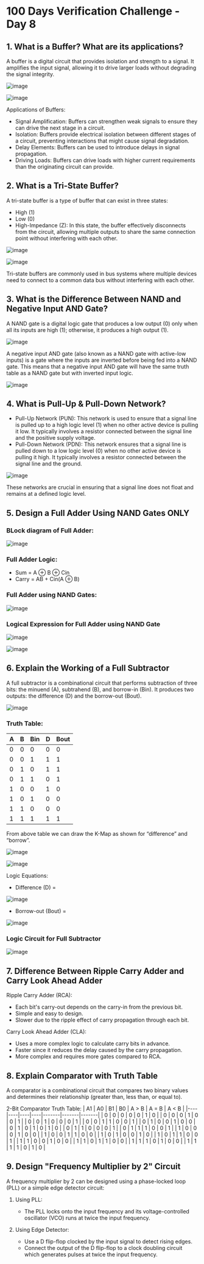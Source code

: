 # 100 Days Verification Challenge - Day 8

## 1. What is a Buffer? What are its applications?

A buffer is a digital circuit that provides isolation and strength to a signal. It amplifies the input signal, allowing it to drive larger loads without degrading the signal integrity.

![image](https://github.com/harshitabhambhani/100-days-verification-challenge/assets/109619297/1867ea9f-3015-4052-aa8d-dff595cf61fe)

![image](https://github.com/harshitabhambhani/100-days-verification-challenge/assets/109619297/e4938e9f-8477-469c-be31-f359a4d762b4)

Applications of Buffers:
- Signal Amplification: Buffers can strengthen weak signals to ensure they can drive the next stage in a circuit.
- Isolation: Buffers provide electrical isolation between different stages of a circuit, preventing interactions that might cause signal degradation.
- Delay Elements: Buffers can be used to introduce delays in signal propagation.
- Driving Loads: Buffers can drive loads with higher current requirements than the originating circuit can provide.

## 2. What is a Tri-State Buffer?

A tri-state buffer is a type of buffer that can exist in three states:
- High (1)
- Low (0)
- High-Impedance (Z): In this state, the buffer effectively disconnects from the circuit, allowing multiple outputs to share the same connection point without interfering with each other.

![image](https://github.com/harshitabhambhani/100-days-verification-challenge/assets/109619297/3d8a6aec-4c1e-43b1-9e4b-93a92790fe37)

![image](https://github.com/harshitabhambhani/100-days-verification-challenge/assets/109619297/c0823714-2dd0-47e2-8974-5fbcd1601a97)

Tri-state buffers are commonly used in bus systems where multiple devices need to connect to a common data bus without interfering with each other.

## 3. What is the Difference Between NAND and Negative Input AND Gate?

A NAND gate is a digital logic gate that produces a low output (0) only when all its inputs are high (1); otherwise, it produces a high output (1).

![image](https://github.com/harshitabhambhani/100-days-verification-challenge/assets/109619297/87d0a38a-c859-4f1b-9e2e-2c208d689c2d)

A negative input AND gate (also known as a NAND gate with active-low inputs) is a gate where the inputs are inverted before being fed into a NAND gate. This means that a negative input AND gate will have the same truth table as a NAND gate but with inverted input logic.

![image](https://github.com/harshitabhambhani/100-days-verification-challenge/assets/109619297/cf3ac211-4279-4ff5-befe-d9fe615c3ab4)

## 4. What is Pull-Up & Pull-Down Network?

- Pull-Up Network (PUN): This network is used to ensure that a signal line is pulled up to a high logic level (1) when no other active device is pulling it low. It typically involves a resistor connected between the signal line and the positive supply voltage.
- Pull-Down Network (PDN): This network ensures that a signal line is pulled down to a low logic level (0) when no other active device is pulling it high. It typically involves a resistor connected between the signal line and the ground.

![image](https://github.com/harshitabhambhani/100-days-verification-challenge/assets/109619297/d1a77c9b-1a51-46f9-9a17-380366f7e9c7)

These networks are crucial in ensuring that a signal line does not float and remains at a defined logic level.

## 5. Design a Full Adder Using NAND Gates ONLY

### BLock diagram of Full Adder:

![image](https://github.com/harshitabhambhani/100-days-verification-challenge/assets/109619297/1f76321d-5653-4e86-9a1f-153c301b854f)

### Full Adder Logic:
- Sum = A ⊕ B ⊕ Cin
- Carry = AB + Cin(A ⊕ B)

### Full Adder using NAND Gates:

![image](https://github.com/harshitabhambhani/100-days-verification-challenge/assets/109619297/f7984a03-25a8-4e96-9920-a2c2a6a935da)

### Logical Expression for Full Adder using NAND Gate

![image](https://github.com/harshitabhambhani/100-days-verification-challenge/assets/109619297/339f3713-166c-412c-81b2-513ba86e100b)

![image](https://github.com/harshitabhambhani/100-days-verification-challenge/assets/109619297/a448462d-8727-4635-94ee-7c0fac58298d)

## 6. Explain the Working of a Full Subtractor

A full subtractor is a combinational circuit that performs subtraction of three bits: the minuend (A), subtrahend (B), and borrow-in (Bin). It produces two outputs: the difference (D) and the borrow-out (Bout).

![image](https://github.com/harshitabhambhani/100-days-verification-challenge/assets/109619297/05a657b0-3df9-4b5a-84ac-560af129a05a)

### Truth Table:
| A | B | Bin | D | Bout |
|---|---|-----|---|------|
| 0 | 0 |  0  | 0 |  0   |
| 0 | 0 |  1  | 1 |  1   |
| 0 | 1 |  0  | 1 |  1   |
| 0 | 1 |  1  | 0 |  1   |
| 1 | 0 |  0  | 1 |  0   |
| 1 | 0 |  1  | 0 |  0   |
| 1 | 1 |  0  | 0 |  0   |
| 1 | 1 |  1  | 1 |  1   |

From above table we can draw the K-Map as shown for “difference” and “borrow”.

![image](https://github.com/harshitabhambhani/100-days-verification-challenge/assets/109619297/6dfa3b90-ab71-4ca0-a7c6-02388254f218)

![image](https://github.com/harshitabhambhani/100-days-verification-challenge/assets/109619297/9d1c665a-ca89-435e-84d1-6bbcf52df8d3)

Logic Equations:

- Difference (D) =

![image](https://github.com/harshitabhambhani/100-days-verification-challenge/assets/109619297/870a5bb0-91db-44ef-8d85-3a4f5faa459b)

- Borrow-out (Bout) =

![image](https://github.com/harshitabhambhani/100-days-verification-challenge/assets/109619297/623d3ed3-ff50-4228-b53f-01a14d6e7919)

### Logic Circuit for Full Subtractor

![image](https://github.com/harshitabhambhani/100-days-verification-challenge/assets/109619297/a563d095-b32b-4be1-848b-a532a737dcd0)

## 7. Difference Between Ripple Carry Adder and Carry Look Ahead Adder

Ripple Carry Adder (RCA):
- Each bit's carry-out depends on the carry-in from the previous bit.
- Simple and easy to design.
- Slower due to the ripple effect of carry propagation through each bit.

Carry Look Ahead Adder (CLA):
- Uses a more complex logic to calculate carry bits in advance.
- Faster since it reduces the delay caused by the carry propagation.
- More complex and requires more gates compared to RCA.

## 8. Explain Comparator with Truth Table

A comparator is a combinational circuit that compares two binary values and determines their relationship (greater than, less than, or equal to).

2-Bit Comparator Truth Table:
| A1 | A0 | B1 | B0 | A > B | A = B | A < B |
|----|----|----|----|-------|-------|-------|
|  0 |  0 |  0 |  0 |   0   |   1   |   0   |
|  0 |  0 |  0 |  1 |   0   |   0   |   1   |
|  0 |  0 |  1 |  0 |   0   |   0   |   1   |
|  0 |  0 |  1 |  1 |   0   |   0   |   1   |
|  0 |  1 |  0 |  0 |   1   |   0   |   0   |
|  0 |  1 |  0 |  1 |   0   |   1   |   0   |
|  0 |  1 |  1 |  0 |   0   |   0   |   1   |
|  0 |  1 |  1 |  1 |   0   |   0   |   1   |
|  1 |  0 |  0 |  0 |   1   |   0   |   0   |
|  1 |  0 |  0 |  1 |   1   |   0   |   0   |
|  1 |  0 |  1 |  0 |   0   |   1   |   0   |
|  1 |  0 |  1 |  1 |   0   |   0   |   1   |
|  1 |  1 |  0 |  0 |   1   |   0   |   0   |
|  1 |  1 |  0 |  1 |   1   |   0   |   0   |
|  1 |  1 |  1 |  0 |   1   |   0   |   0   |
|  1 |  1 |  1 |  1 |   0   |   1   |   0   |

## 9. Design "Frequency Multiplier by 2" Circuit

A frequency multiplier by 2 can be designed using a phase-locked loop (PLL) or a simple edge detector circuit:

1. Using PLL:
   - The PLL locks onto the input frequency and its voltage-controlled oscillator (VCO) runs at twice the input frequency.

2. Using Edge Detector:
   - Use a D flip-flop clocked by the input signal to detect rising edges.
   - Connect the output of the D flip-flop to a clock doubling circuit which generates pulses at twice the input frequency.

